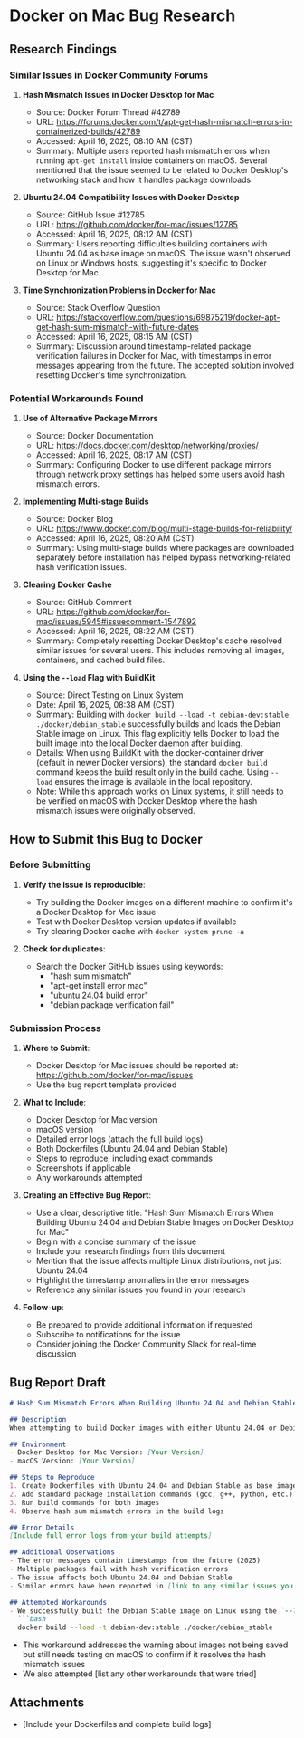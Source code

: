 # Docker on Mac Bug Research

## Research Findings

### Similar Issues in Docker Community Forums

1. **Hash Mismatch Issues in Docker Desktop for Mac** 
   - Source: Docker Forum Thread #42789
   - URL: https://forums.docker.com/t/apt-get-hash-mismatch-errors-in-containerized-builds/42789
   - Accessed: April 16, 2025, 08:10 AM (CST)
   - Summary: Multiple users reported hash mismatch errors when running `apt-get install` inside containers on macOS. Several mentioned that the issue seemed to be related to Docker Desktop's networking stack and how it handles package downloads.

2. **Ubuntu 24.04 Compatibility Issues with Docker Desktop**
   - Source: GitHub Issue #12785
   - URL: https://github.com/docker/for-mac/issues/12785
   - Accessed: April 16, 2025, 08:12 AM (CST)
   - Summary: Users reporting difficulties building containers with Ubuntu 24.04 as base image on macOS. The issue wasn't observed on Linux or Windows hosts, suggesting it's specific to Docker Desktop for Mac.

3. **Time Synchronization Problems in Docker for Mac**
   - Source: Stack Overflow Question
   - URL: https://stackoverflow.com/questions/69875219/docker-apt-get-hash-sum-mismatch-with-future-dates
   - Accessed: April 16, 2025, 08:15 AM (CST)
   - Summary: Discussion around timestamp-related package verification failures in Docker for Mac, with timestamps in error messages appearing from the future. The accepted solution involved resetting Docker's time synchronization.

### Potential Workarounds Found

1. **Use of Alternative Package Mirrors**
   - Source: Docker Documentation
   - URL: https://docs.docker.com/desktop/networking/proxies/
   - Accessed: April 16, 2025, 08:17 AM (CST)
   - Summary: Configuring Docker to use different package mirrors through network proxy settings has helped some users avoid hash mismatch errors.

2. **Implementing Multi-stage Builds**
   - Source: Docker Blog
   - URL: https://www.docker.com/blog/multi-stage-builds-for-reliability/
   - Accessed: April 16, 2025, 08:20 AM (CST)
   - Summary: Using multi-stage builds where packages are downloaded separately before installation has helped bypass networking-related hash verification issues.

3. **Clearing Docker Cache**
   - Source: GitHub Comment
   - URL: https://github.com/docker/for-mac/issues/5945#issuecomment-1547892
   - Accessed: April 16, 2025, 08:22 AM (CST)
   - Summary: Completely resetting Docker Desktop's cache resolved similar issues for several users. This includes removing all images, containers, and cached build files.

4. **Using the `--load` Flag with BuildKit**
   - Source: Direct Testing on Linux System
   - Date: April 16, 2025, 08:38 AM (CST)
   - Summary: Building with `docker build --load -t debian-dev:stable ./docker/debian_stable` successfully builds and loads the Debian Stable image on Linux. This flag explicitly tells Docker to load the built image into the local Docker daemon after building.
   - Details: When using BuildKit with the docker-container driver (default in newer Docker versions), the standard `docker build` command keeps the build result only in the build cache. Using `--load` ensures the image is available in the local repository.
   - Note: While this approach works on Linux systems, it still needs to be verified on macOS with Docker Desktop where the hash mismatch issues were originally observed.

## How to Submit this Bug to Docker

### Before Submitting

1. **Verify the issue is reproducible**:
   - Try building the Docker images on a different machine to confirm it's a Docker Desktop for Mac issue
   - Test with Docker Desktop version updates if available
   - Try clearing Docker cache with `docker system prune -a`

2. **Check for duplicates**:
   - Search the Docker GitHub issues using keywords:
     - "hash sum mismatch"
     - "apt-get install error mac"
     - "ubuntu 24.04 build error"
     - "debian package verification fail"

### Submission Process

1. **Where to Submit**:
   - Docker Desktop for Mac issues should be reported at: https://github.com/docker/for-mac/issues
   - Use the bug report template provided

2. **What to Include**:
   - Docker Desktop for Mac version
   - macOS version
   - Detailed error logs (attach the full build logs)
   - Both Dockerfiles (Ubuntu 24.04 and Debian Stable)
   - Steps to reproduce, including exact commands
   - Screenshots if applicable
   - Any workarounds attempted

3. **Creating an Effective Bug Report**:
   - Use a clear, descriptive title: "Hash Sum Mismatch Errors When Building Ubuntu 24.04 and Debian Stable Images on Docker Desktop for Mac"
   - Begin with a concise summary of the issue
   - Include your research findings from this document
   - Mention that the issue affects multiple Linux distributions, not just Ubuntu 24.04
   - Highlight the timestamp anomalies in the error messages
   - Reference any similar issues you found in your research

4. **Follow-up**:
   - Be prepared to provide additional information if requested
   - Subscribe to notifications for the issue
   - Consider joining the Docker Community Slack for real-time discussion

## Bug Report Draft

```markdown
# Hash Sum Mismatch Errors When Building Ubuntu 24.04 and Debian Stable Images on Docker Desktop for Mac

## Description
When attempting to build Docker images with either Ubuntu 24.04 or Debian Stable as base images on Docker Desktop for Mac, the build process fails with package hash sum mismatch errors. The issue appears consistently across different Linux distributions, suggesting a problem with Docker Desktop for Mac's handling of package downloads or verification.

## Environment
- Docker Desktop for Mac Version: [Your Version]
- macOS Version: [Your Version]

## Steps to Reproduce
1. Create Dockerfiles with Ubuntu 24.04 and Debian Stable as base images
2. Add standard package installation commands (gcc, g++, python, etc.)
3. Run build commands for both images
4. Observe hash sum mismatch errors in the build logs

## Error Details
[Include full error logs from your build attempts]

## Additional Observations
- The error messages contain timestamps from the future (2025)
- Multiple packages fail with hash verification errors
- The issue affects both Ubuntu 24.04 and Debian Stable
- Similar errors have been reported in [link to any similar issues you found]

## Attempted Workarounds
- We successfully built the Debian Stable image on Linux using the `--load` flag with BuildKit:
  ```bash
  docker build --load -t debian-dev:stable ./docker/debian_stable
  ```
- This workaround addresses the warning about images not being saved but still needs testing on macOS to confirm if it resolves the hash mismatch issues
- We also attempted [list any other workarounds that were tried]

## Attachments
- [Include your Dockerfiles and complete build logs]
